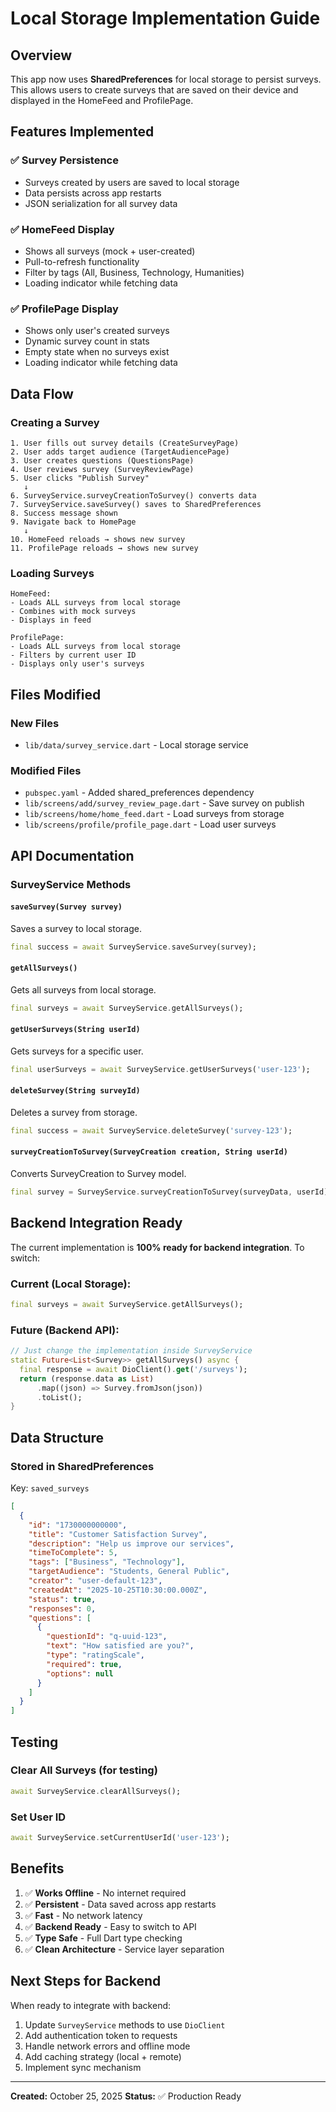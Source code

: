 # Local Storage Implementation Guide

## Overview
This app now uses **SharedPreferences** for local storage to persist surveys. This allows users to create surveys that are saved on their device and displayed in the HomeFeed and ProfilePage.

## Features Implemented

### ✅ Survey Persistence
- Surveys created by users are saved to local storage
- Data persists across app restarts
- JSON serialization for all survey data

### ✅ HomeFeed Display
- Shows all surveys (mock + user-created)
- Pull-to-refresh functionality
- Filter by tags (All, Business, Technology, Humanities)
- Loading indicator while fetching data

### ✅ ProfilePage Display
- Shows only user's created surveys
- Dynamic survey count in stats
- Empty state when no surveys exist
- Loading indicator while fetching data

## Data Flow

### Creating a Survey
```
1. User fills out survey details (CreateSurveyPage)
2. User adds target audience (TargetAudiencePage)
3. User creates questions (QuestionsPage)
4. User reviews survey (SurveyReviewPage)
5. User clicks "Publish Survey"
   ↓
6. SurveyService.surveyCreationToSurvey() converts data
7. SurveyService.saveSurvey() saves to SharedPreferences
8. Success message shown
9. Navigate back to HomePage
   ↓
10. HomeFeed reloads → shows new survey
11. ProfilePage reloads → shows new survey
```

### Loading Surveys
```
HomeFeed:
- Loads ALL surveys from local storage
- Combines with mock surveys
- Displays in feed

ProfilePage:
- Loads ALL surveys from local storage
- Filters by current user ID
- Displays only user's surveys
```

## Files Modified

### New Files
- `lib/data/survey_service.dart` - Local storage service

### Modified Files
- `pubspec.yaml` - Added shared_preferences dependency
- `lib/screens/add/survey_review_page.dart` - Save survey on publish
- `lib/screens/home/home_feed.dart` - Load surveys from storage
- `lib/screens/profile/profile_page.dart` - Load user surveys

## API Documentation

### SurveyService Methods

#### `saveSurvey(Survey survey)`
Saves a survey to local storage.
```dart
final success = await SurveyService.saveSurvey(survey);
```

#### `getAllSurveys()`
Gets all surveys from local storage.
```dart
final surveys = await SurveyService.getAllSurveys();
```

#### `getUserSurveys(String userId)`
Gets surveys for a specific user.
```dart
final userSurveys = await SurveyService.getUserSurveys('user-123');
```

#### `deleteSurvey(String surveyId)`
Deletes a survey from storage.
```dart
final success = await SurveyService.deleteSurvey('survey-123');
```

#### `surveyCreationToSurvey(SurveyCreation creation, String userId)`
Converts SurveyCreation to Survey model.
```dart
final survey = SurveyService.surveyCreationToSurvey(surveyData, userId);
```

## Backend Integration Ready

The current implementation is **100% ready for backend integration**. To switch:

### Current (Local Storage):
```dart
final surveys = await SurveyService.getAllSurveys();
```

### Future (Backend API):
```dart
// Just change the implementation inside SurveyService
static Future<List<Survey>> getAllSurveys() async {
  final response = await DioClient().get('/surveys');
  return (response.data as List)
      .map((json) => Survey.fromJson(json))
      .toList();
}
```

## Data Structure

### Stored in SharedPreferences
Key: `saved_surveys`

```json
[
  {
    "id": "1730000000000",
    "title": "Customer Satisfaction Survey",
    "description": "Help us improve our services",
    "timeToComplete": 5,
    "tags": ["Business", "Technology"],
    "targetAudience": "Students, General Public",
    "creator": "user-default-123",
    "createdAt": "2025-10-25T10:30:00.000Z",
    "status": true,
    "responses": 0,
    "questions": [
      {
        "questionId": "q-uuid-123",
        "text": "How satisfied are you?",
        "type": "ratingScale",
        "required": true,
        "options": null
      }
    ]
  }
]
```

## Testing

### Clear All Surveys (for testing)
```dart
await SurveyService.clearAllSurveys();
```

### Set User ID
```dart
await SurveyService.setCurrentUserId('user-123');
```

## Benefits

1. ✅ **Works Offline** - No internet required
2. ✅ **Persistent** - Data saved across app restarts
3. ✅ **Fast** - No network latency
4. ✅ **Backend Ready** - Easy to switch to API
5. ✅ **Type Safe** - Full Dart type checking
6. ✅ **Clean Architecture** - Service layer separation

## Next Steps for Backend

When ready to integrate with backend:

1. Update `SurveyService` methods to use `DioClient`
2. Add authentication token to requests
3. Handle network errors and offline mode
4. Add caching strategy (local + remote)
5. Implement sync mechanism

---

**Created:** October 25, 2025
**Status:** ✅ Production Ready
